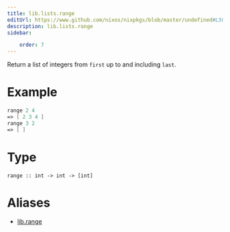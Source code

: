 ```yaml
---
title: lib.lists.range
editUrl: https://www.github.com/nixos/nixpkgs/blob/master/undefined#L505C5
description: lib.lists.range
sidebar:

    order: 7
---
```


Return a list of integers from `first` up to and including `last`.

# Example

```nix
range 2 4
=> [ 2 3 4 ]
range 3 2
=> [ ]
```

# Type

```
range :: int -> int -> [int]
```


# Aliases

- [lib.range](/nix-doc-comments/reference/lib/lib-range)



